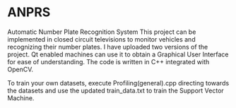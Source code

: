 # ANPRS
Automatic Number Plate Recognition System
This project can be implemented in closed circuit televisions to monitor vehicles and recognizing their number plates.
I have uploaded two versions of the project.
Qt enabled machines can use it to obtain a Graphical User Interface for ease of understanding.
The code is written in C++ integrated with OpenCV.

To train your own datasets, execute Profiling(general).cpp directing towards the datasets and use the updated train_data.txt to train the Support Vector Machine.
